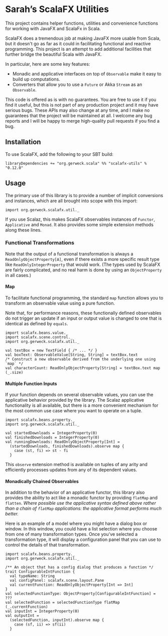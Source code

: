 # Sarah’s ScalaFX Utilities #

This project contains helper functions, utilities and convenience functions
for working with JavaFX and ScalaFx in Scala.

ScalaFX does a tremendous job at making JavaFX more usable from Scala, but
it doesn't go as far as it could in facilitating functional and reactive
programming. This project is an attempt to add additional facilities that
further bridge the beautiful Scala with JavaFX.

In particular, here are some key features:

   * Monadic and applicative interfaces on top of `Observable` make it easy to
     build up computations.
   * Converters that allow you to use a `Future` or Akka `Stream` as an
     `Observable`.

This code is offered as is with no guarantees. You are free to use it if you
find it useful, but this is not part of any production project and it may have
serious bugs. These APIs may also change at any time, and I make no guarantees
that the project will be maintained at all. I welcome any bug reports and I
will be happy to merge high-quality pull requests if you find a bug.

## Installation ##

To use ScalaFX, add the following to your SBT build:

    libraryDependencies += "org.gerweck.scala" %% "scalafx-utils" % "0.12.0"

## Usage ##

The primary use of this library is to provide a number of implicit conversions
and instances, which are all brought into scope with this import:

    import org.gerweck.scalafx.util._

If you use Scalaz, this makes ScalaFX observables instances of `Functor`,
`Applicative` and `Monad`. It also provides some simple extension methods
along these lines.

### Functional Transformations ###

Note that the output of a functional transformation is always a
`ReadOnlyObjectProperty[A]`, even if there exists a more specific result type
like `ReadOnlyIntegerProperty` that would work. (The types used by ScalaFX are
fairly complicated, and no real harm is done by using an `ObjectProperty` in
all cases.)

#### Map ####

To facilitate functional programming, the standard `map` function allows you
to transform an observable value using a pure function.

Note that, for performance reasons, these functionally defined observables do
not trigger an update if an input or output value is changed to one that is
identical as defined by `equals`.

    import scalafx.beans.value._
    import scalafx.scene.control._
    import org.gerweck.scalafx.util._

    val textBox = new TextField { /* ... */ }
    val boxText: ObservableValue[String, String] = textBox.text
    /* Construct a new observable derived from the underlying one using `map` */
    val characterCount: ReadOnlyObjectProperty[String] = textBox.text map (_.size)

#### Multiple Function Inputs ####

If your function depends on several observable values, you can use the
applicative behavior provided by the library. The Scalaz applicative
functionality is all available, but there is a more convenient mechanism for
the most common use case where you want to operate on a tuple.

    import scalafx.beans.property._
    import org.gerweck.scalafx.util._

    val startedDownloads = IntegerProperty(0)
    val finishedDownloads = IntegerProperty(0)
    val runningDownloads: ReadOnlyObjectProperty[Int] =
      (startedDownloads, finishedDownloads).observe map {
        case (st, fi) => st - fi
      }

This `observe` extension method is available on tuples of any arity and
efficiently processes updates from any of its dependent values.

#### Monadically Chained Observables ####

In addition to the behavior of an applicative functor, this library also
provides the ability to act like a monadic functor by providing `flatMap` and
`flatten`. *Where possible use the applicative syntax defined above rather
than a chain of `flatMap` applications: the applicative format performs much
better.*

Here is an example of a model where you might have a dialog box or window.
In this window, you could have a list selection where you choose from one of
many transformation types. Once you've selected a transformation type, it will
display a configuration panel that you can use to control the details of that
transformation.

    import scalafx.beans.property._
    import org.gerweck.scalafx.util._

    /** An object that has a config dialog that produces a function */
    trait ConfigurableIntFunction {
      val typeName: String
      val configPanel: scalafx.scene.layout.Pane
      val currentFunction: ReadOnlyObjectProperty[Int => Int]
    }
    val selectedFunctionType: ObjectProperty[ConfigurableIntFunction] = ???
    val selectedFunction = selectedFunctionType flatMap (_.currentFunction)
    val inputInt = IntegerProperty(0)
    val outputInt =
      (selectedFunction, inputInt).observe map {
        case (sf, ii) => sf(ii)
      }
